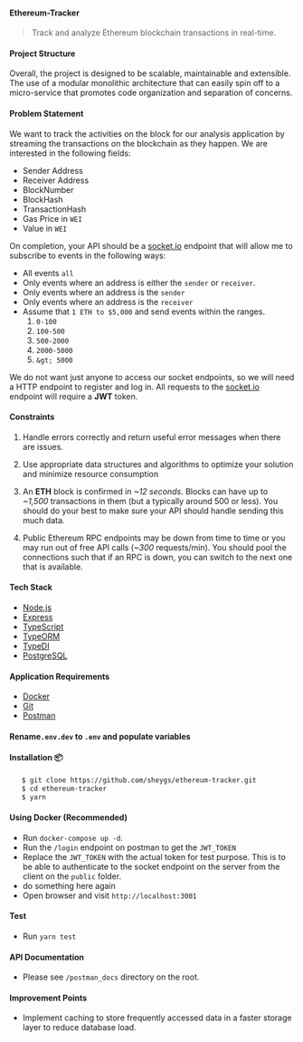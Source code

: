 #### Ethereum-Tracker

> Track and analyze Ethereum blockchain transactions in real-time.

#### Project Structure

Overall, the project is designed to be scalable, maintainable and extensible. The use of a modular monolithic architecture that can easily spin off to a micro-service that promotes code organization and separation of concerns.

#### Problem Statement

We want to track the activities on the block for our analysis application by streaming the transactions on the blockchain as they happen. We are interested in the following fields:

- Sender Address
- Receiver Address
- BlockNumber
- BlockHash
- TransactionHash
- Gas Price in `WEI`
- Value in `WEI`

On completion, your API should be a [socket.io](https://socket.io/) endpoint that will allow me to subscribe to events in the following ways:

- All events `all`
- Only events where an address is either the `sender` or `receiver`.
- Only events where an address is the `sender`
- Only events where an address is the `receiver`
- Assume that `1 ETH to $5,000` and send events within the ranges.
  1.  `0-100`
  2.  `100-500`
  3.  `500-2000`
  4.  `2000-5000`
  5.  `&gt; 5000`

We do not want just anyone to access our socket endpoints, so we will need a HTTP endpoint to register and log in. All requests to the [socket.io](https://socket.io/) endpoint will require a **JWT** token.

#### Constraints

1. Handle errors correctly and return useful error messages when there are issues.

2. Use appropriate data structures and algorithms to optimize your solution and minimize resource consumption

3. An **ETH** block is confirmed in _~12 seconds_. Blocks can have up to _~1,500_ transactions in them (but a typically around 500 or less). You should do your best to make sure your API should handle sending this much data.

4. Public Ethereum RPC endpoints may be down from time to time or you may run out of free API calls (_~300_ requests/min). You should pool the connections such that if an RPC is down, you can switch to the next one that is available.

#### Tech Stack

- [Node.js](https://nodejs.org/en/download/package-manager)
- [Express](https://expressjs.com/)
- [TypeScript](https://www.typescriptlang.org/download/)
- [TypeORM](https://typeorm.io/)
- [TypeDI](https://docs.typestack.community/typedi/v/develop/01-getting-started)
- [PostgreSQL](https://www.postgresql.org/)

#### Application Requirements

- [Docker](https://www.docker.com/products/docker-desktop/)
- [Git](https://git-scm.com/downloads)
- [Postman](https://www.postman.com/downloads/)

#### Rename`.env.dev` to `.env` and populate variables

#### Installation 📦

```bash
   $ git clone https://github.com/sheygs/ethereum-tracker.git
   $ cd ethereum-tracker
   $ yarn
```

#### Using Docker (Recommended)

- Run `docker-compose up -d`.
- Run the `/login` endpoint on postman to get the `JWT_TOKEN`
- Replace the `JWT_TOKEN` with the actual token for test purpose. This is to be able to authenticate to the socket endpoint on the server from the client on the `public` folder.
- do something here again
- Open browser and visit `http://localhost:3001`

#### Test

- Run `yarn test`

#### API Documentation

- Please see `/postman_docs` directory on the root.

#### Improvement Points

- Implement caching to store frequently accessed data in a faster storage layer to reduce database load.
